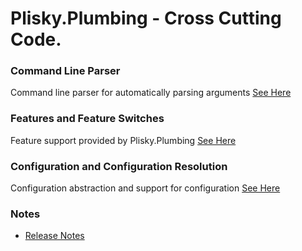 # Plisky.Plumbing - Cross Cutting Code.

### Command Line Parser

Command line parser for automatically parsing arguments [See Here](plumb-cmd-index.md)


### Features and Feature Switches

Feature support provided by Plisky.Plumbing [See Here](plumb-features-index.md)

### Configuration and Configuration Resolution

Configuration abstraction and support for configuration [See Here](plumb-config-index.md)


### Notes

* [Release Notes](plumb-releases.md)